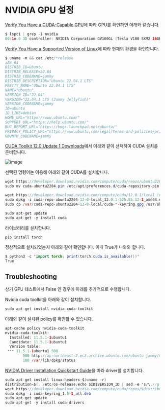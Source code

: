 # NVIDIA GPU 설정

[Verify You Have a CUDA-Capable GPU](https://docs.nvidia.com/cuda/cuda-installation-guide-linux/index.html#verify-you-have-a-cuda-capable-gpu)에 따라 GPU를 확인하면 아래와 같습니다. 

```java
$ lspci | grep -i nvidia
00:1e.0 3D controller: NVIDIA Corporation GV100GL [Tesla V100 SXM2 16GB] (rev a1)
```

[Verify You Have a Supported Version of Linux](https://docs.nvidia.com/cuda/cuda-installation-guide-linux/index.html#verify-you-have-a-supported-version-of-linux)에 따라 현재의 환경을 확인합니다.

```java
$ uname -m && cat /etc/*release
x86_64
DISTRIB_ID=Ubuntu
DISTRIB_RELEASE=22.04
DISTRIB_CODENAME=jammy
DISTRIB_DESCRIPTION="Ubuntu 22.04.1 LTS"
PRETTY_NAME="Ubuntu 22.04.1 LTS"
NAME="Ubuntu"
VERSION_ID="22.04"
VERSION="22.04.1 LTS (Jammy Jellyfish)"
VERSION_CODENAME=jammy
ID=ubuntu
ID_LIKE=debian
HOME_URL="https://www.ubuntu.com/"
SUPPORT_URL="https://help.ubuntu.com/"
BUG_REPORT_URL="https://bugs.launchpad.net/ubuntu/"
PRIVACY_POLICY_URL="https://www.ubuntu.com/legal/terms-and-policies/privacy-policy"
UBUNTU_CODENAME=jammy
```

[CUDA Toolkit 12.0 Update 1 Downloads](https://developer.nvidia.com/cuda-downloads)에서 아래와 같이 선택하여 CUDA 설치를 준비합니다.

![image](https://user-images.githubusercontent.com/52392004/216669274-5bf5eac3-7980-4815-8fc5-00ea8bfab106.png)

선택된 명령어는 이용해 아래와 같이 CUDA를 설치합니다.

```java
wget https://developer.download.nvidia.com/compute/cuda/repos/ubuntu2204/x86_64/cuda-ubuntu2204.pin
sudo mv cuda-ubuntu2204.pin /etc/apt/preferences.d/cuda-repository-pin-600
```

```java
wget https://developer.download.nvidia.com/compute/cuda/12.0.1/local_installers/cuda-repo-ubuntu2204-12-0-local_12.0.1-525.85.12-1_amd64.deb
sudo dpkg -i cuda-repo-ubuntu2204-12-0-local_12.0.1-525.85.12-1_amd64.deb
sudo cp /var/cuda-repo-ubuntu2204-12-0-local/cuda-*-keyring.gpg /usr/share/keyrings/
```

```java
sudo apt-get update
sudo apt-get -y install cuda
```

라이브러리를 설치합니다.

```java
pip install torch
```

정상적으로 설치되었는지 아래와 같이 확인합니다. 이때 True가 나와와 합니다. 

```java
$ python3 -c 'import torch; print(torch.cuda.is_available())'
True
```



## Troubleshooting

상기 GPU 테스트에서 False 인 경우에 아래를 추가적으로 수행합니다.

Nvidia cuda toolkit을 아래와 같이 설치합니다.

```java
sudo apt-get install nvidia-cuda-toolkit
```

아래와 같이 설치된 policy를 확인할 수 있습니다.

```java
apt-cache policy nvidia-cuda-toolkit
nvidia-cuda-toolkit:
  Installed: 11.5.1-1ubuntu1
  Candidate: 11.5.1-1ubuntu1
  Version table:
 *** 11.5.1-1ubuntu1 500
        500 http://ap-northeast-2.ec2.archive.ubuntu.com/ubuntu jammy/multiverse amd64 Packages
        100 /var/lib/dpkg/status
```        

[NVIDIA Driver Installation Quickstart Guide](https://docs.nvidia.com/datacenter/tesla/tesla-installation-notes/index.html#ubuntu-lts)을 따라 driver를 설치합니다. 

```java
sudo apt-get install linux-headers-$(uname -r)
distribution=$(. /etc/os-release;echo $ID$VERSION_ID | sed -e 's/\.//g')
wget https://developer.download.nvidia.com/compute/cuda/repos/$distribution/x86_64/cuda-keyring_1.0-1_all.deb
sudo dpkg -i cuda-keyring_1.0-1_all.deb
sudo apt-get update
sudo apt-get -y install cuda-drivers
```


